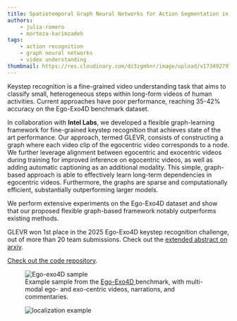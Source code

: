 ```yaml
---
title: Spatiotemporal Graph Neural Networks for Action Segmentation in Multimodal Data
authors: 
    - julia-romero
    - morteza-karimzadeh
tags: 
    - action recognition
    - graph neural networks
    - video understanding
thumbnail: https://res.cloudinary.com/dz3zgmhnr/image/upload/v1734927974/2a12e4dc-2fe6-4002-9c1c-1c8508e49638.png
---
```


Keystep recognition is a fine-grained video understanding task that aims to classify small, heterogeneous steps within long-form videos of human activities. Current approaches have poor performance, reaching 35-42% accuracy on the Ego-Exo4D benchmark dataset.

In collaboration with **Intel Labs**, we developed a flexible graph-learning framework for fine-grained keystep recognition that achieves state of the art performance. Our approach, termed GLEVR, consists of constructing a graph where each video clip of the egocentric video corresponds to a node. We further leverage alignment between egocentric and exocentric videos during training for improved inference on egocentric videos, as well as adding automatic captioning as an additional modality. This simple, graph-based approach is able to effectively learn long-term dependencies in egocentric videos. Furthermore, the graphs are sparse and computationally efficient, substantially outperforming larger models. 

We perform extensive experiments on the Ego-Exo4D dataset and show that our proposed flexible graph-based framework notably outperforms existing methods. 

GLEVR won 1st place in the 2025 Ego-Exo4D keystep recognition challenge, out of more than 20 team submissions. Check out the [extended abstract on arxiv](https://arxiv.org/abs/2506.01102).

[Check out the code repository](https://github.com/geohai/graphs-for-keystep-recognition).


<figure class="project-info-figure">
        <img 
            src="https://res.cloudinary.com/dz3zgmhnr/image/upload/v1734927894/be078a69-976c-4a94-b8c5-31ac48e8da21.png" 
            alt="Ego-exo4D sample"
            class="project-info-image"
        >
        <figcaption class="project-info-caption">
            Example sample from the <a href="https://ego-exo4d-data.org/" target="_blank"> Ego-Exo4D </a> benchmark, with multi-modal ego- and exo-centric videos, narrations, and commentaries. 
        </figcaption>
</figure>

<figure class="project-info-figure">
        <img 
            src="https://res.cloudinary.com/dz3zgmhnr/image/upload/v1734927974/2a12e4dc-2fe6-4002-9c1c-1c8508e49638.png" 
            alt="localization example"
            class="project-info-image"
        >
        <figcaption class="project-info-caption">
        </figcaption>
</figure>
 
